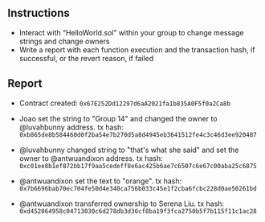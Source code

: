 ## Instructions
- Interact with “HelloWorld.sol” within your group to change message strings and change owners
- Write a report with each function execution and the transaction hash, if successful, or the revert reason, if failed

## Report

- Contract created: `0x67E252Dd12297d6aA2021fa1b835A0F5f0a2Ca8b`

- Joao set the string to "Group 14" and changed the owner to @luvahbunny address. tx hash: `0xb865de8b584460d0f2ba54e7b270d5a8d4945eb3641512fe4c3c46d3ee920487`

- @luvahbunny changed string to "that's what she said" and set the owner to @antwuandixon address. tx hash: `0xc01ee8b1ef872bb17f9aa5cedeff8e6ac425b6ae7c6507c6e67c00aba25c6875`

- @antwuandixon set the text to "orange". tx hash: `0x7b6696bab70ec704fe50d4e340ca756b033c45e1f2cba6fcbc228d0ae50261bd`

- @antwuandixon transferred ownership to Serena Liu. tx hash: `0xd452064958c04713030c6d278db3d36cf8ba19f3fca2750b5f7b115f11c1ac28`
